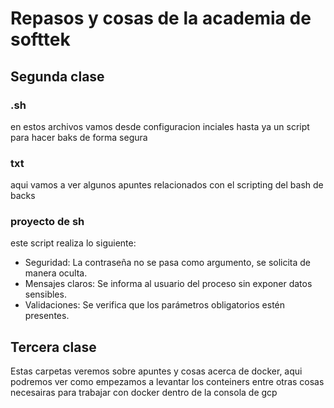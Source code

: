 # Repasos y cosas de la academia de softtek

## Segunda clase
### .sh
en estos archivos vamos desde configuracion inciales hasta ya un script para hacer baks de forma segura

### txt
aqui vamos a ver algunos apuntes relacionados con el scripting del bash de backs

### proyecto de sh
este script realiza lo siguiente: 

* Seguridad: La contraseña no se pasa como argumento, se solicita de manera oculta.
* Mensajes claros: Se informa al usuario del proceso sin exponer datos sensibles.
* Validaciones: Se verifica que los parámetros obligatorios estén presentes.

## Tercera clase
Estas carpetas veremos sobre apuntes y cosas acerca de docker, aqui podremos ver como empezamos a levantar los conteiners entre otras cosas necesairas para trabajar con docker dentro de la consola de gcp